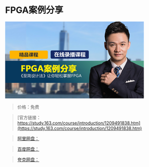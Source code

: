 # FPGA案例分享

![img](../../../assets/study163/free/0db126e70a984cb3a101a9ebba12688f.png)

> 价格：免费

> [官方链接：https://study.163.com/course/introduction/1209491838.htm](https://study.163.com/course/introduction/1209491838.htm)

> [阿里网盘：]()

> [百度网盘：]()

> [夸克网盘：]()
